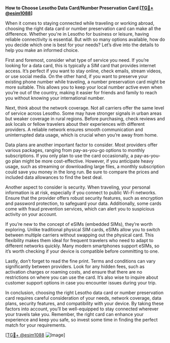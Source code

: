 **How to Choose Lesotho Data Card/Number Preservation Card [[TG💪+ @esim1088](https://t.me/s/esim1088)]**

When it comes to staying connected while traveling or working abroad, choosing the right data card or number preservation card can make all the difference. Whether you're in Lesotho for business or leisure, having reliable connectivity is essential. But with so many options available, how do you decide which one is best for your needs? Let’s dive into the details to help you make an informed choice.

First and foremost, consider what type of service you need. If you’re looking for a data card, this is typically a SIM card that provides internet access. It’s perfect if you want to stay online, check emails, stream videos, or use social media. On the other hand, if you want to preserve your existing phone number while traveling, a number preservation card might be more suitable. This allows you to keep your local number active even when you’re out of the country, making it easier for friends and family to reach you without knowing your international number.

Next, think about the network coverage. Not all carriers offer the same level of service across Lesotho. Some may have stronger signals in urban areas but weaker coverage in rural regions. Before purchasing, check reviews and ask locals or fellow travelers about their experiences with different providers. A reliable network ensures smooth communication and uninterrupted data usage, which is crucial when you’re away from home.

Data plans are another important factor to consider. Most providers offer various packages, ranging from pay-as-you-go options to monthly subscriptions. If you only plan to use the card occasionally, a pay-as-you-go plan might be more cost-effective. However, if you anticipate heavy usage, such as streaming or downloading large files, a monthly subscription could save you money in the long run. Be sure to compare the prices and included data allowances to find the best deal.

Another aspect to consider is security. When traveling, your personal information is at risk, especially if you connect to public Wi-Fi networks. Ensure that the provider offers robust security features, such as encryption and password protection, to safeguard your data. Additionally, some cards come with fraud prevention services, which can alert you to suspicious activity on your account.

If you’re new to the concept of eSIMs (embedded SIMs), they’re worth exploring. Unlike traditional physical SIM cards, eSIMs allow you to switch between multiple carriers without swapping out the physical card. This flexibility makes them ideal for frequent travelers who need to adapt to different networks quickly. Many modern smartphones support eSIMs, so it’s worth checking if your device is compatible before committing to one.

Lastly, don’t forget to read the fine print. Terms and conditions can vary significantly between providers. Look for any hidden fees, such as activation charges or roaming costs, and ensure that there are no restrictions on where you can use the card. It’s also wise to inquire about customer support options in case you encounter issues during your trip.

In conclusion, choosing the right Lesotho data card or number preservation card requires careful consideration of your needs, network coverage, data plans, security features, and compatibility with your device. By taking these factors into account, you’ll be well-equipped to stay connected wherever your travels take you. Remember, the right card can enhance your experience and keep you safe, so invest some time in finding the perfect match for your requirements.

[[TG💪+ @esim1088](https://t.me/s/esim1088) ![Image](https://i.postimg.cc/Y0z9fWf4/image.png)]